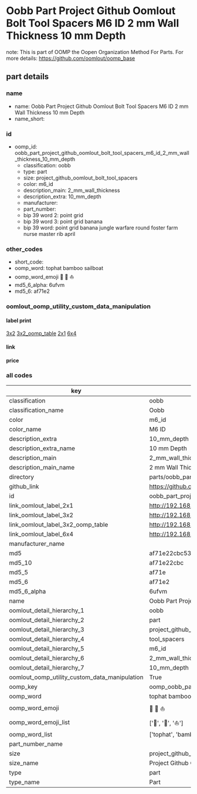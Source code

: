 # Oobb Part Project Github Oomlout Bolt Tool Spacers M6 ID 2 mm Wall Thickness 10 mm Depth  

note: This is part of OOMP the Oopen Organization Method For Parts. For more details: https://github.com/oomlout/oomp_base

##  part details
  







### name
* name: Oobb Part Project Github Oomlout Bolt Tool Spacers M6 ID 2 mm Wall Thickness 10 mm Depth
* name_short: 
### id
* oomp_id: oobb_part_project_github_oomlout_bolt_tool_spacers_m6_id_2_mm_wall_thickness_10_mm_depth
  * classification: oobb
  * type: part
  * size: project_github_oomlout_bolt_tool_spacers
  * color: m6_id
  * description_main: 2_mm_wall_thickness
  * description_extra: 10_mm_depth
  * manufacturer: 
  * part_number: 
  * bip 39 word 2: point grid
  * bip 39 word 3: point grid banana
  * bip 39 word: point grid banana jungle warfare round foster farm nurse master rib april

### other_codes
* short_code: 
* oomp_word: tophat bamboo sailboat
* oomp_word_emoji :tophat: :bamboo: :sailboat:
* md5_6_alpha: 6ufvm
* md5_6: af71e2






### oomlout_oomp_utility_custom_data_manipulation
#### label print
[3x2](http://192.168.1.245:1112/?label=oomp%206ufvm)
[3x2_oomp_table](http://192.168.1.108:1112/?label=oomp%206ufvm)
[2x1](http://192.168.1.242:1112/?label=oomp%206ufvm)
[6x4](http://192.168.1.55:1112/?label=oomp%206ufvm)    

#### link

                              

#### price







### all codes 
| key | value |  
| --- | --- |  
| classification | oobb |  
| classification_name | Oobb |  
| color | m6_id |  
| color_name | M6 ID |  
| description_extra | 10_mm_depth |  
| description_extra_name | 10 mm Depth |  
| description_main | 2_mm_wall_thickness |  
| description_main_name | 2 mm Wall Thickness |  
| directory | parts/oobb_part_project_github_oomlout_bolt_tool_spacers_m6_id_2_mm_wall_thickness_10_mm_depth |  
| github_link | https://github.com/oomlout/oomlout_oomp_part_src/tree/main/parts/oobb_part_project_github_oomlout_bolt_tool_spacers_m6_id_2_mm_wall_thickness_10_mm_depth |  
| id | oobb_part_project_github_oomlout_bolt_tool_spacers_m6_id_2_mm_wall_thickness_10_mm_depth |  
| link_oomlout_label_2x1 | http://192.168.1.242:1112/?label=oomp%206ufvm |  
| link_oomlout_label_3x2 | http://192.168.1.245:1112/?label=oomp%206ufvm |  
| link_oomlout_label_3x2_oomp_table | http://192.168.1.108:1112/?label=oomp%206ufvm |  
| link_oomlout_label_6x4 | http://192.168.1.55:1112/?label=oomp%206ufvm |  
| manufacturer_name |  |  
| md5 | af71e22cbc532b82f1fb879024599d3a |  
| md5_10 | af71e22cbc |  
| md5_5 | af71e |  
| md5_6 | af71e2 |  
| md5_6_alpha | 6ufvm |  
| name | Oobb Part Project Github Oomlout Bolt Tool Spacers M6 ID 2 mm Wall Thickness 10 mm Depth |  
| oomlout_detail_hierarchy_1 | oobb |  
| oomlout_detail_hierarchy_2 | part |  
| oomlout_detail_hierarchy_3 | project_github_bolt |  
| oomlout_detail_hierarchy_4 | tool_spacers |  
| oomlout_detail_hierarchy_5 | m6_id |  
| oomlout_detail_hierarchy_6 | 2_mm_wall_thickness |  
| oomlout_detail_hierarchy_7 | 10_mm_depth |  
| oomlout_oomp_utility_custom_data_manipulation | True |  
| oomp_key | oomp_oobb_part_project_github_oomlout_bolt_tool_spacers_m6_id_2_mm_wall_thickness_10_mm_depth |  
| oomp_word | tophat bamboo sailboat |  
| oomp_word_emoji | :tophat: :bamboo: :sailboat: |  
| oomp_word_emoji_list | [':tophat:', ':bamboo:', ':sailboat:'] |  
| oomp_word_list | ['tophat', 'bamboo', 'sailboat'] |  
| part_number_name |  |  
| size | project_github_oomlout_bolt_tool_spacers |  
| size_name | Project Github Oomlout Bolt Tool Spacers |  
| type | part |  
| type_name | Part |  
